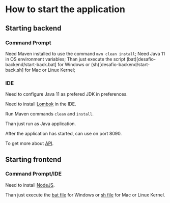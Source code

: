 # How to start the application

## Starting backend

### Command Prompt

Need Maven installed to use the command `mvn clean install`;
Need Java 11 in OS environment variables;
Than just execute the script (bat)[desafio-backend/start-back.bat] for Windows or (sh)[desafio-backend/start-back.sh] for Mac or Linux Kernel;

### IDE

Need to configure Java 11 as prefered JDK in preferences.

Need to install [Lombok](https://projectlombok.org/) in the IDE.

Run Maven commands `clean` and `install`.

Than just run as Java application.

After the application has started, can use on port 8090.

To get more about [API](desafio-backend/README.md).

## Starting frontend

### Command Prompt/IDE

Need to install [NodeJS](https://nodejs.org/en/download/).

Than just execute the [bat file](https://github.com/marlonrp/desafio-classificacao-empresa/blob/front/desafio-frontend/start-front.bat) for Windows or [sh file](https://github.com/marlonrp/desafio-classificacao-empresa/blob/front/desafio-frontend/start-front.sh) for Mac or Linux Kernel.
